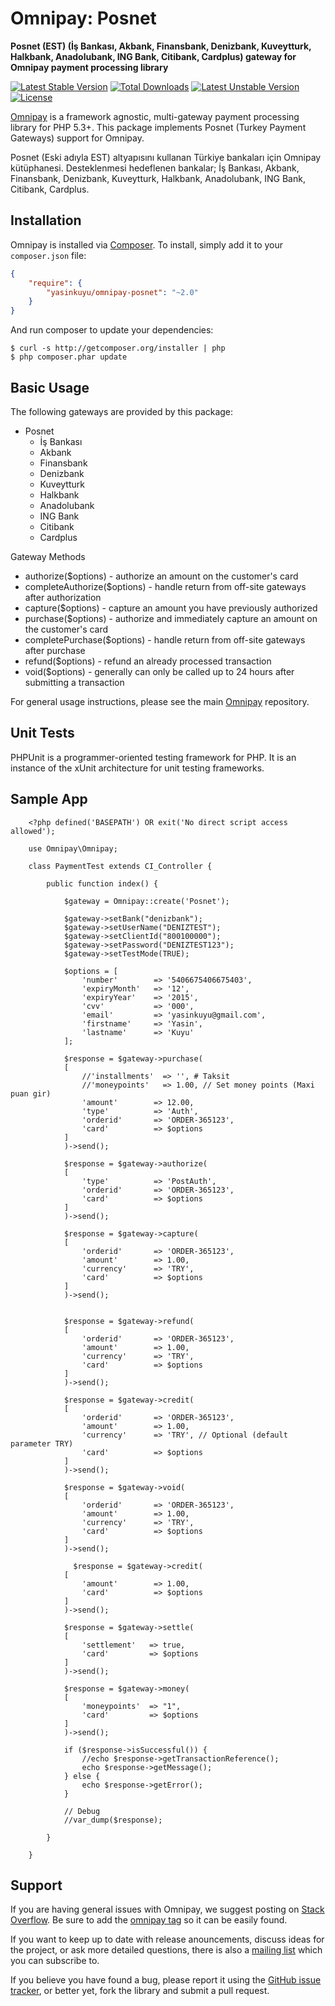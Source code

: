 # Omnipay: Posnet

**Posnet (EST) (İş Bankası, Akbank, Finansbank, Denizbank, Kuveytturk, Halkbank, Anadolubank, ING Bank, Citibank, Cardplus) gateway for Omnipay payment processing library**

[![Latest Stable Version](https://poser.pugx.org/yasinkuyu/omnipay-posnet/v/stable)](https://packagist.org/packages/yasinkuyu/omnipay-posnet) 
[![Total Downloads](https://poser.pugx.org/yasinkuyu/omnipay-posnet/downloads)](https://packagist.org/packages/yasinkuyu/omnipay-posnet) 
[![Latest Unstable Version](https://poser.pugx.org/yasinkuyu/omnipay-posnet/v/unstable)](https://packagist.org/packages/yasinkuyu/omnipay-posnet) 
[![License](https://poser.pugx.org/yasinkuyu/omnipay-posnet/license)](https://packagist.org/packages/yasinkuyu/omnipay-posnet)

[Omnipay](https://github.com/thephpleague/omnipay) is a framework agnostic, multi-gateway payment
processing library for PHP 5.3+. This package implements Posnet (Turkey Payment Gateways) support for Omnipay.


Posnet (Eski adıyla EST) altyapısını kullanan Türkiye bankaları için Omnipay kütüphanesi. Desteklenmesi hedeflenen bankalar; İş Bankası, Akbank, Finansbank, Denizbank, Kuveytturk, Halkbank, Anadolubank, ING Bank, Citibank, Cardplus.


## Installation

Omnipay is installed via [Composer](http://getcomposer.org/). To install, simply add it
to your `composer.json` file:

```json
{
    "require": {
        "yasinkuyu/omnipay-posnet": "~2.0"
    }
}
```

And run composer to update your dependencies:

    $ curl -s http://getcomposer.org/installer | php
    $ php composer.phar update

## Basic Usage

The following gateways are provided by this package:

* Posnet
    - İş Bankası 
    - Akbank
    - Finansbank 
    - Denizbank
    - Kuveytturk 
    - Halkbank
    - Anadolubank 
    - ING Bank 
    - Citibank 
    - Cardplus

Gateway Methods

* authorize($options) - authorize an amount on the customer's card
* completeAuthorize($options) - handle return from off-site gateways after authorization
* capture($options) - capture an amount you have previously authorized
* purchase($options) - authorize and immediately capture an amount on the customer's card
* completePurchase($options) - handle return from off-site gateways after purchase
* refund($options) - refund an already processed transaction
* void($options) - generally can only be called up to 24 hours after submitting a transaction

For general usage instructions, please see the main [Omnipay](https://github.com/thephpleague/omnipay)
repository.

## Unit Tests

PHPUnit is a programmer-oriented testing framework for PHP. It is an instance of the xUnit architecture for unit testing frameworks.

## Sample App
        <?php defined('BASEPATH') OR exit('No direct script access allowed');

        use Omnipay\Omnipay;

        class PaymentTest extends CI_Controller {

            public function index() {

                $gateway = Omnipay::create('Posnet');

                $gateway->setBank("denizbank");
                $gateway->setUserName("DENIZTEST");
                $gateway->setClientId("800100000");
                $gateway->setPassword("DENIZTEST123");
                $gateway->setTestMode(TRUE);

                $options = [
                    'number'        => '5406675406675403',
                    'expiryMonth'   => '12',
                    'expiryYear'    => '2015',
                    'cvv'           => '000',
                    'email'         => 'yasinkuyu@gmail.com',
                    'firstname'     => 'Yasin',
                    'lastname'      => 'Kuyu'
                ];

                $response = $gateway->purchase(
                [
                    //'installments'  => '', # Taksit
                    //'moneypoints'   => 1.00, // Set money points (Maxi puan gir)
                    'amount'        => 12.00,
                    'type'          => 'Auth',
                    'orderid'       => 'ORDER-365123',
                    'card'          => $options
                ]
                )->send();

                $response = $gateway->authorize(
                [
                    'type'          => 'PostAuth',
                    'orderid'       => 'ORDER-365123',
                    'card'          => $options
                ]
                )->send();

                $response = $gateway->capture(
                [
                    'orderid'       => 'ORDER-365123',
                    'amount'        => 1.00,
                    'currency'      => 'TRY',
                    'card'          => $options
                ]
                )->send();


                $response = $gateway->refund(
                [
                    'orderid'       => 'ORDER-365123',
                    'amount'        => 1.00,
                    'currency'      => 'TRY',
                    'card'          => $options
                ]
                )->send();

                $response = $gateway->credit(
                [
                    'orderid'       => 'ORDER-365123',
                    'amount'        => 1.00,
                    'currency'      => 'TRY', // Optional (default parameter TRY)
                    'card'          => $options
                ]
                )->send();

                $response = $gateway->void(
                [
                    'orderid'       => 'ORDER-365123',
                    'amount'        => 1.00,
                    'currency'      => 'TRY',
                    'card'          => $options
                ]
                )->send();

                  $response = $gateway->credit(
                [
                    'amount'        => 1.00,
                    'card'          => $options
                ]
                )->send();

                $response = $gateway->settle(
                [
                    'settlement'   => true,
                    'card'         => $options
                ]
                )->send();

                $response = $gateway->money(
                [
                    'moneypoints'  => "1",
                    'card'         => $options
                ]
                )->send();

                if ($response->isSuccessful()) {
                    //echo $response->getTransactionReference();
                    echo $response->getMessage();
                } else {
                    echo $response->getError();
                }

                // Debug
                //var_dump($response);

            }

        }



## Support

If you are having general issues with Omnipay, we suggest posting on
[Stack Overflow](http://stackoverflow.com/). Be sure to add the
[omnipay tag](http://stackoverflow.com/questions/tagged/omnipay) so it can be easily found.

If you want to keep up to date with release anouncements, discuss ideas for the project, or ask more detailed questions, there is also a [mailing list](https://groups.google.com/forum/#!forum/omnipay) which
you can subscribe to.

If you believe you have found a bug, please report it using the [GitHub issue tracker](https://github.com/yasinkuyu/omnipay-posnet/issues),
or better yet, fork the library and submit a pull request.
